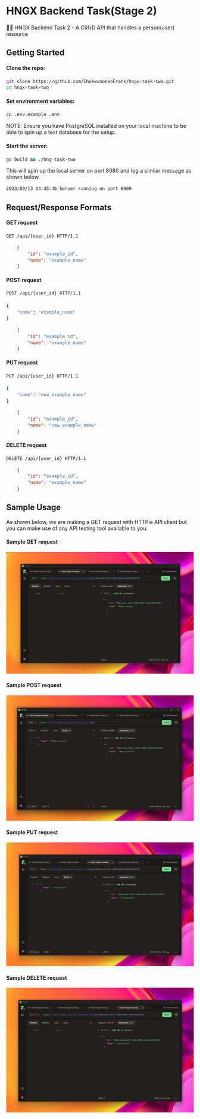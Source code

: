 # HNGX Backend Task(Stage 2)

👩‍💻 HNGX Backend Task 2 - A CRUD API that handles a person(user) resource

## Getting Started

#### Clone the repo:

```bash
git clone https://github.com/ChukwunonsoFrank/hngx-task-two.git
cd hngx-task-two
```

#### Set environment variables:

```bash
cp .env.example .env
```
NOTE: Ensure you have PostgreSQL installed on your local machine to be able to spin up a test database for the setup.

####  Start the server:

```bash
go build && ./hng-task-two
```
This will spin up the local server on port 8080 and log a similar message as shown below.

```bash
2023/09/13 14:45:46 Server running on port 8000
```

## Request/Response Formats

#### GET request

```bash
GET /api/{user_id} HTTP/1.1
```
```json
    {
        "id": "example_id",
        "name": "example_name"
    }
```

#### POST request

```bash
POST /api/{user_id} HTTP/1.1

{
    "name": "example_name"
}
```
```json
    {
        "id": "example_id",
        "name": "example_name"
    }
```

#### PUT request

```bash
PUT /api/{user_id} HTTP/1.1

{
    "name": "new_example_name"
}
```
```json
    {
        "id": "example_id",
        "name": "new_example_name"
    }
```

#### DELETE request

```bash
DELETE /api/{user_id} HTTP/1.1
```
```json
    {
        "id": "example_id",
        "name": "example_name"
    }
```

## Sample Usage

As shown below, we are making a GET request with HTTPie API client but you can make use of any API testing tool available to you.

#### Sample GET request
![Sample GET request](https://github.com/ChukwunonsoFrank/hngx-task-two/blob/main/assets/sample-get-request.jpg)

#### Sample POST request
![Sample POST request](https://github.com/ChukwunonsoFrank/hngx-task-two/blob/main/assets/sample-post-request.jpg)

#### Sample PUT request
![Sample PUT request](https://github.com/ChukwunonsoFrank/hngx-task-two/blob/main/assets/sample-put-request.jpg)

#### Sample DELETE request
![Sample DELETE request](https://github.com/ChukwunonsoFrank/hngx-task-two/blob/main/assets/sample-delete-request.jpg)

